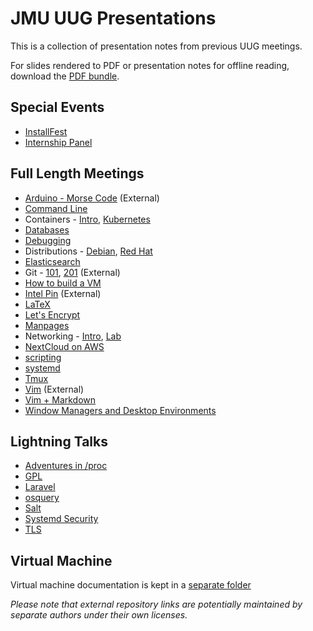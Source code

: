 # JMU UUG Presentations

This is a collection of presentation notes from previous UUG meetings.

For slides rendered to PDF or presentation notes for offline reading, download the [PDF bundle](https://github.com/jmunixusers/presentations/releases/download/presentation-latest/PDF.zip).

## Special Events

* [InstallFest](InstallFest.md)
* [Internship Panel](InternshipQA.md)

## Full Length Meetings

* [Arduino - Morse Code](https://github.com/nuttercd/ArduinoDemo) (External)
* [Command Line](CommandLine.md)
* Containers - [Intro](containers/index.md), [Kubernetes](containers/kubernetes.md)
* [Databases](databases/index.md)
* [Debugging](debugging/index.md)
* Distributions - [Debian](distributions/Debian.md), [Red Hat](distributions/RedHat.md)
* [Elasticsearch](elastic/index.md)
* Git - [101](git101/index.md), [201](https://github.com/jmunixusers/git-201) (External)
* [How to build a VM](BuildAVM/index.md)
* [Intel Pin](https://github.com/lam2mo/uug-pin) (External)
* [LaTeX](LaTeX.md)
* [Let's Encrypt](LetsEncrypt.md)
* [Manpages](Manpages.md)
* Networking - [Intro](networking/index.md), [Lab](networking/lab.md)
* [NextCloud on AWS](NextCloudAWS.md)
* [scripting](Scripting.md)
* [systemd](Systemd.md)
* [Tmux](tmux.md)
* [Vim](https://crosse.github.io/vim_tutorial/) (External)
* [Vim + Markdown](Vim.md)
* [Window Managers and Desktop Environments](window-and-desktop-environments.md)

## Lightning Talks

* [Adventures in /proc](AdventuresInProc.md)
* [GPL](GPL.md)
* [Laravel](laravel/Laravel.md)
* [osquery](osquery.md)
* [Salt](saltstack/Salt.md)
* [Systemd Security](Systemd-security.md)
* [TLS](TLS.md)

## Virtual Machine

Virtual machine documentation is kept in a [separate folder](vm/)

_Please note that external repository links are potentially maintained by
separate authors under their own licenses._

